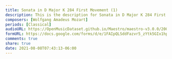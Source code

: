 ```yaml
---
title: Sonata in D Major K 284 First Movement (1)
description: This is the description for Sonata in D Major K 284 First Movement by Wolfgang Amadeus Mozart
composers: [Wolfgang Amadeus Mozart]
periods: [Classical]
audioURL: https://OpenMusicDataset.github.io/Maestro/maestro-v3.0.0/2008/MIDI-Unprocessed_14_R1_2008_01-05_ORIG_MID--AUDIO_14_R1_2008_wav--2.midi
formURL: https://docs.google.com/forms/d/e/1FAIpQLSddFazvr5_zYtk5GIx1hpL5o2SONEwhcxd1fHuJU4aXlO01aQ/viewform
comments: true
share: true
date: 2021-08-08T07:43:13-06:00
---
```

